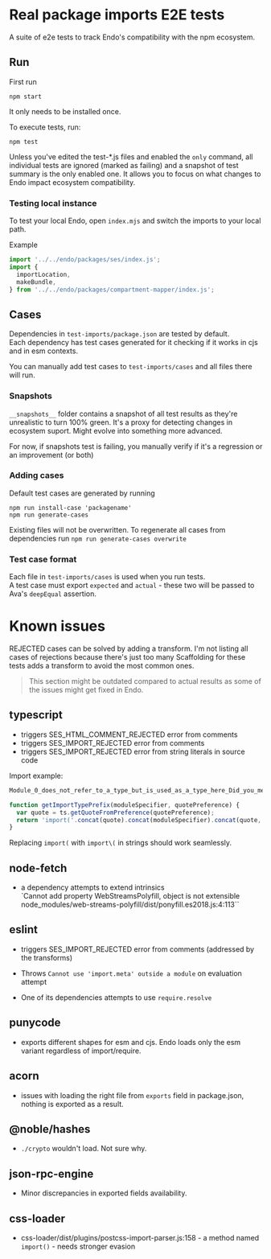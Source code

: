 # Real package imports E2E tests

A suite of e2e tests to track Endo's compatibility with the npm ecosystem.

## Run

First run

```
npm start
```

It only needs to be installed once.

To execute tests, run:

```
npm test
```

Unless you've edited the test-\*.js files and enabled the `only` command, all individual tests are ignored (marked as failing) and a snapshot of test summary is the only enabled one. It allows you to focus on what changes to Endo impact ecosystem compatibility.

### Testing local instance

To test your local Endo, open `index.mjs` and switch the imports to your local path.

Example

```js
import '../../endo/packages/ses/index.js';
import {
  importLocation,
  makeBundle,
} from '../../endo/packages/compartment-mapper/index.js';
```

## Cases

Dependencies in `test-imports/package.json` are tested by default.  
Each dependency has test cases generated for it checking if it works in cjs and in esm contexts.

You can manually add test cases to `test-imports/cases` and all files there will run.

### Snapshots

`__snapshots__` folder contains a snapshot of all test results as they're unrealistic to turn 100% green. It's a proxy for detecting changes in ecosystem suport. Might evolve into something more advanced.

For now, if snapshots test is failing, you manually verify if it's a regression or an improvement (or both)

### Adding cases

Default test cases are generated by running

```
npm run install-case 'packagename'
npm run generate-cases
```

Existing files will not be overwritten. To regenerate all cases from dependencies run `npm run generate-cases overwrite`

### Test case format

Each file in `test-imports/cases` is used when you run tests.  
A test case must export `expected` and `actual` - these two will be passed to Ava's `deepEqual` assertion.

# Known issues

REJECTED cases can be solved by adding a transform. I'm not listing all cases of rejections because there's just too many
Scaffolding for these tests adds a transform to avoid the most common ones.

> This section might be outdated compared to actual results as some of the issues might get fixed in Endo.

## typescript

- triggers SES_HTML_COMMENT_REJECTED error from comments
- triggers SES_IMPORT_REJECTED error from comments
- triggers SES_IMPORT_REJECTED error from string literals in source code

Import example:

```js
Module_0_does_not_refer_to_a_type_but_is_used_as_a_type_here_Did_you_mean_typeof_import_0: diag(1340, ts.DiagnosticCategory.Error, "Module_0_does_not_refer_to_a_type_but_is_used_as_a_type_here_Did_you_mean_typeof_import_0_1340", "Module '{0}' does not refer to a type, but is used as a type here. Did you mean 'typeof import('{0}')'?"),

```

```js
function getImportTypePrefix(moduleSpecifier, quotePreference) {
  var quote = ts.getQuoteFromPreference(quotePreference);
  return 'import('.concat(quote).concat(moduleSpecifier).concat(quote, ').');
}
```

Replacing `import(` with `import\(` in strings should work seamlessly.

## node-fetch

- a dependency attempts to extend intrinsics  
  `Cannot add property WebStreamsPolyfill, object is not extensible node_modules/web-streams-polyfill/dist/ponyfill.es2018.js:4:113``

## eslint

- triggers SES_IMPORT_REJECTED error from comments (addressed by the transforms)

- Throws `Cannot use 'import.meta' outside a module` on evaluation attempt
- One of its dependencies attempts to use `require.resolve`

## punycode

- exports different shapes for esm and cjs. Endo loads only the esm variant regardless of import/require.

## acorn

- issues with loading the right file from `exports` field in package.json, nothing is exported as a result.

## @noble/hashes

- `./crypto` wouldn't load. Not sure why.

## json-rpc-engine

- Minor discrepancies in exported fields availability.

## css-loader

- css-loader/dist/plugins/postcss-import-parser.js:158 - a method named `import()` - needs stronger evasion
